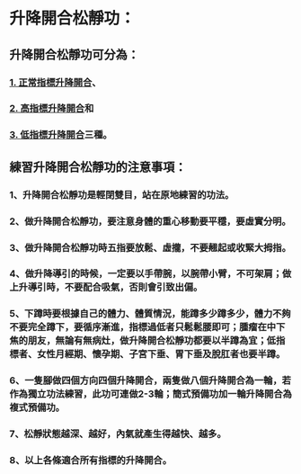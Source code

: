 # 升降開合松靜功：

## 升降開合松靜功可分為：
### [1. 正常指標升降開合](/升降4.md)、
### [2. 高指標升降開合](/升降5.md)和
### [3. 低指標升降開合](/升降6.md)三種。
 
## 練習升降開合松靜功的注意事項：
### 1、升降開合松靜功是輕閉雙目，站在原地練習的功法。
### 2、做升降開合松靜功，要注意身體的重心移動要平穩，要虛實分明。
### 3、做升降開合松靜功時五指要放鬆、虛攏，不要翹起或收緊大拇指。
### 4、做升降導引的時候，一定要以手帶腕，以腕帶小臂，不可架肩；做上升導引時，不要配合吸氣，否則會引致出偏。
### 5、下蹲時要根據自己的體力、體質情況，能蹲多少蹲多少，體力不夠不要完全蹲下，要循序漸進，指標過低者只鬆鬆腰即可；腫瘤在中下焦的朋友，無論有無病灶，做升降開合松靜功都要以半蹲為宜；低指標者、女性月經期、懷孕期、子宮下垂、胃下垂及脫肛者也要半蹲。
### 6、一隻腳做四個方向四個升降開合，兩隻做八個升降開合為一輪，若作為獨立功法練習，此功可連做2-3輪；簡式預備功加一輪升降開合為複式預備功。
### 7、松靜狀態越深、越好，內氣就產生得越快、越多。
### 8、以上各條適合所有指標的升降開合。



